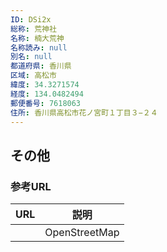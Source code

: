 ```yaml
---
ID: DSi2x
総称: 荒神社
名称: 楠大荒神
名称読み: null
別名: null
都道府県: 香川県
区域: 高松市
緯度: 34.3271574
経度: 134.0482494
郵便番号: 7618063
住所: 香川県高松市花ノ宮町１丁目３−２４
---
```


## その他

### 参考URL

| URL | 説明          |
| --- | ------------- |
|     | OpenStreetMap |
